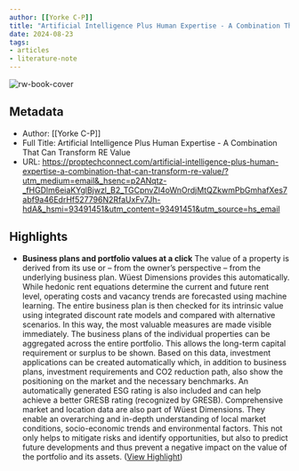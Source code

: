 ```yaml
---
author: [[Yorke C-P]]
title: "Artificial Intelligence Plus Human Expertise - A Combination That Can Transform RE Value"
date: 2024-08-23
tags: 
- articles
- literature-note
---
```

![rw-book-cover](https://proptechconnect.com/wp-content/uploads/2024/08/Wuestpartner.png)

## Metadata
- Author: [[Yorke C-P]]
- Full Title: Artificial Intelligence Plus Human Expertise - A Combination That Can Transform RE Value
- URL: https://proptechconnect.com/artificial-intelligence-plus-human-expertise-a-combination-that-can-transform-re-value/?utm_medium=email&_hsenc=p2ANqtz-_fHGDlm6eiaKYglBjwzl_B2_TGCpnvZl4oWnOrdjMtQZkwmPbGmhafXes7abf9a46EdrHf527796N2RfaUxFv7Jh-hdA&_hsmi=93491451&utm_content=93491451&utm_source=hs_email

## Highlights
- **Business plans and portfolio values at a click**
  The value of a property is derived from its use or – from the owner’s perspective – from the underlying business plan. Wüest Dimensions provides this automatically. While hedonic rent equations determine the current and future rent level, operating costs and vacancy trends are forecasted using machine learning. The entire business plan is then checked for its intrinsic value using integrated discount rate models and compared with alternative scenarios. In this way, the most valuable measures are made visible immediately.
  The business plans of the individual properties can be aggregated across the entire portfolio. This allows the long-term capital requirement or surplus to be shown. Based on this data, investment applications can be created automatically which, in addition to business plans, investment requirements and CO2 reduction path, also show the positioning on the market and the necessary benchmarks. An automatically generated ESG rating is also included and can help achieve a better GRESB rating (recognized by GRESB).
  Comprehensive market and location data are also part of Wüest Dimensions. They enable an overarching and in-depth understanding of local market conditions, socio-economic trends and environmental factors. This not only helps to mitigate risks and identify opportunities, but also to predict future developments and thus prevent a negative impact on the value of the portfolio and its assets. ([View Highlight](https://read.readwise.io/read/01j5zmmvtgh6xjje0qcbh6exxm))
